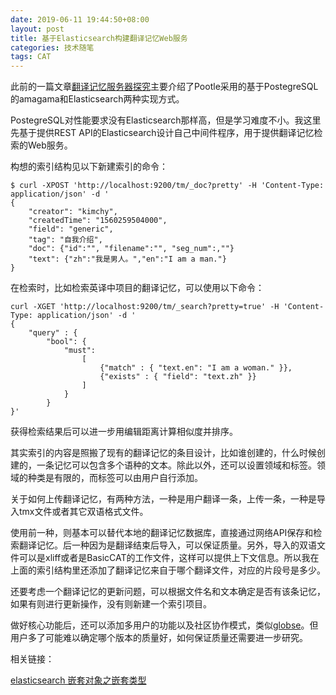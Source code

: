 ```yaml
---
date: 2019-06-11 19:44:50+08:00
layout: post
title: 基于Elasticsearch构建翻译记忆Web服务
categories: 技术随笔
tags: CAT
---
```


此前的一篇文章[翻译记忆服务器探究](/exploration-of-translation-memory-servers/)主要介绍了Pootle采用的基于PostegreSQL的amagama和Elasticsearch两种实现方式。

PostegreSQL对性能要求没有Elasticsearch那样高，但是学习难度不小。我这里先基于提供REST API的Elasticsearch设计自己中间件程序，用于提供翻译记忆检索的Web服务。

构想的索引结构见以下新建索引的命令：

```
$ curl -XPOST 'http://localhost:9200/tm/_doc?pretty' -H 'Content-Type: application/json' -d '
{
    "creator": "kimchy",
    "createdTime": "1560259504000",
    "field": "generic",
    "tag": "自我介绍",
    "doc": {"id":"", "filename":"", "seg_num":,""}
    "text": {"zh":"我是男人。","en":"I am a man."} 
}
```

在检索时，比如检索英译中项目的翻译记忆，可以使用以下命令：

```
curl -XGET 'http://localhost:9200/tm/_search?pretty=true' -H 'Content-Type: application/json' -d '
{
    "query" : {
        "bool": {
            "must":
                [
                    {"match" : { "text.en": "I am a woman." }},
                    {"exists" : { "field": "text.zh" }}
                ]
            }
        }
}'
```

获得检索结果后可以进一步用编辑距离计算相似度并排序。

其实索引的内容是照搬了现有的翻译记忆的条目设计，比如谁创建的，什么时候创建的，一条记忆可以包含多个语种的文本。除此以外，还可以设置领域和标签。领域的种类是有限的，而标签可以由用户自行添加。

关于如何上传翻译记忆，有两种方法，一种是用户翻译一条，上传一条，一种是导入tmx文件或者其它双语格式文件。

使用前一种，则基本可以替代本地的翻译记忆数据库，直接通过网络API保存和检索翻译记忆。后一种因为是翻译结束后导入，可以保证质量。另外，导入的双语文件可以是xliff或者是BasicCAT的工作文件，这样可以提供上下文信息。所以我在上面的索引结构里还添加了翻译记忆来自于哪个翻译文件，对应的片段号是多少。

还要考虑一个翻译记忆的更新问题，可以根据文件名和文本确定是否有该条记忆，如果有则进行更新操作，没有则新建一个索引项目。

做好核心功能后，还可以添加多用户的功能以及社区协作模式，类似[globse](https://zh.glosbe.com/)。但用户多了可能难以确定哪个版本的质量好，如何保证质量还需要进一步研究。

相关链接：

[elasticsearch 嵌套对象之嵌套类型](https://www.cnblogs.com/gmhappy/p/9472382.html)






